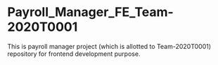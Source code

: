 # Payroll_Manager_FE_Team-2020T0001
This is payroll manager project (which is allotted to Team-2020T0001) repository for frontend development purpose.
